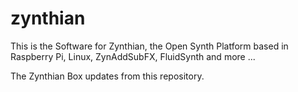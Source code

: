 # zynthian
This is the Software for Zynthian, the Open Synth Platform based in Raspberry Pi, Linux, ZynAddSubFX, FluidSynth and more ...

The Zynthian Box updates from this repository.
